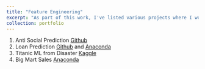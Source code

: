 ```yaml
---
title: "Feature Engineering"
excerpt: "As part of this work, I've listed various projects where I worked on feature engineering techniques like feature creation, feature selection, etc.,."
collection: portfolio
---
```


1. Anti Social Prediction [Github](https://github.com/santhosh790/ds-classification-anti-social)
2. Loan Prediction [Github](https://github.com/santhosh790/loan-prediction) and [Anaconda](https://anaconda.org/santhosh790/loanpredictionanalvid/notebook)
3. Titanic ML from Disaster [Kaggle](https://www.kaggle.com/santhoshram/first-notebook)
4. Big Mart Sales [Anaconda](https://anaconda.org/santhosh790/bigmart-sales-av/notebook)	